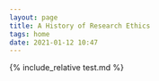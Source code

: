 ```yaml
---
layout: page
title: A History of Research Ethics
tags: home
date: 2021-01-12 10:47
---
```


{% include_relative test.md %}
